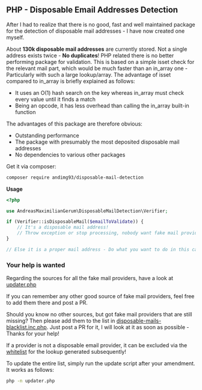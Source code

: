 ##  PHP - Disposable Email Addresses Detection

After I had to realize that there is no good, fast and well maintained package for the detection of disposable mail addresses - I have now created one myself. 

About **130k disposable mail addresses** are currently stored. Not a single address exists twice - **No duplicates**!
PHP related there is no better performing package for validation. This is based on a simple isset check for the relevant mail part, which would be much faster than an in_array one - Particularly with such a large lookup/array.
The advantage of isset compared to in_array is briefly explained as follows:
- It uses an O(1) hash search on the key whereas in_array must check every value until it finds a match
- Being an opcode, it has less overhead than calling the in_array built-in function

The advantages of this package are therefore obvious:
- Outstanding performance
- The package with presumably the most deposited disposable mail addresses
- No dependencies to various other packages

Get it via composer:
```bash
composer require andimg93/disposable-mail-detection
```

**Usage**
```php
<?php

use AndreasMaximilianGerum\DisposableMailDetection\Verifier;

if (Verifier::isDisposableMail($emailToValidate)) {
    // It's a disposable mail address!
    // Throw exception or stop processing, nobody want fake mail providers.
}

// Else it is a proper mail address - Do what you want to do in this case.
```

### Your help is wanted
Regarding the sources for all the fake mail providers, have a look at [updater.php](https://github.com/andimg93/DisposableMailDetection/blob/main/updater.php#L9 "updater.php")

If you can remember any other good source of fake mail providers, feel free to add them there and post a PR.

Should you know no other sources, but got fake mail providers that are still missing? Then please add them to the list in [disposable-mails-blacklist.inc.php](https://github.com/andimg93/DisposableMailDetection/blob/main/disposable-mails-blacklist.inc.php "disposable-mails-blacklist.inc.php"). Just post a PR for it, I will look at it as soon as possible - Thanks for your help!

If a provider is not a disposable email provider, it can be excluded via the [whitelist](https://github.com/andimg93/DisposableMailDetection/blob/main/disposable-mails-whitelist.inc.php "whitelist") for the lookup generated subsequently!

To update the entire list, simply run the update script after your amendment.
It works as follows:
```bash
php -n updater.php
```
